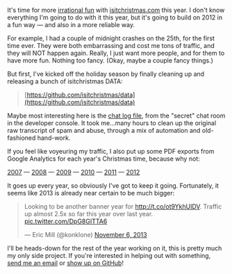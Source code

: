 It's time for more [irrational fun](/post/isitchristmas-dot-com-2012) with [isitchristmas.com](http://isitchristmas.com) this year. I don't know everything I'm going to do with it this year, but it's going to build on 2012 in a fun way — and also in a more reliable way. 

For example, I had a couple of midnight crashes on the 25th, for the first time ever. They were both embarrassing and cost me tons of traffic, and they will NOT happen again. Really, I just want more people, and for them to have more fun. Nothing too fancy. (Okay, maybe a couple fancy things.)

But first, I've kicked off the holiday season by finally cleaning up and releasing a bunch of isitchristmas DATA:

> [https://github.com/isitchristmas/data](https://github.com/isitchristmas/data)

Maybe most interesting here is the [chat log file](https://github.com/isitchristmas/data/blob/gh-pages/2012/chat.csv), from the "secret" chat room in the developer console. It took me...many hours to clean up the original raw transcript of spam and abuse, through a mix of automation and old-fashioned hand-work.

If you feel like voyeuring my traffic, I also put up some PDF exports from Google Analytics for each year's Christmas time, because why not:

[2007](http://isitchristmas.io/data/google-analytics/2007.pdf) — [2008](http://isitchristmas.io/data/google-analytics/2008.pdf) — [2009](http://isitchristmas.io/data/google-analytics/2009.pdf) — [2010](http://isitchristmas.io/data/google-analytics/2010.pdf) — [2011](http://isitchristmas.io/data/google-analytics/2011.pdf) — [2012](http://isitchristmas.io/data/google-analytics/2012.pdf)

It goes up every year, so obviously I've got to keep it going. Fortunately, it seems like 2013 is already near certain to be much bigger:

<blockquote class="twitter-tweet" data-dnt="true" data-cards="hidden"><p>Looking to be another banner year for <a href="http://t.co/ot9YkhUIDV">http://t.co/ot9YkhUIDV</a>. Traffic up almost 2.5x so far this year over last year. <a href="http://t.co/DpG8GITTA6">pic.twitter.com/DpG8GITTA6</a></p>— Eric Mill (@konklone) <a href="https://twitter.com/konklone/statuses/398099612151463936">November 6, 2013</a></blockquote>
<script async src="//platform.twitter.com/widgets.js" charset="utf-8"></script>

I'll be heads-down for the rest of the year working on it, this is pretty much my only side project. If you're interested in helping out with something, [send me an email](mailto:eric@konklone.com) or [show up on GitHub](https://github.com/isitchristmas/web/issues?state=open)!